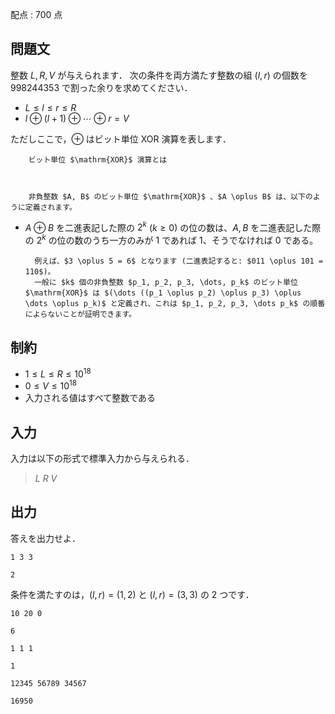 配点 : $700$ 点

## 問題文

整数 $L,R,V$ が与えられます．
次の条件を両方満たす整数の組 $(l,r)$ の個数を $998244353$ で割った余りを求めてください．

- $L \leq l \leq r \leq R$
- $l \oplus (l+1) \oplus \cdots \oplus r=V$

ただしここで，$\oplus$ はビット単位 $\mathrm{XOR}$ 演算を表します．

    
        ビット単位 $\mathrm{XOR}$ 演算とは
    
    

        非負整数 $A, B$ のビット単位 $\mathrm{XOR}$ 、$A \oplus B$ は、以下のように定義されます。
        

- $A \oplus B$ を二進表記した際の $2^k$ ($k \geq 0$) の位の数は、$A, B$ を二進表記した際の $2^k$ の位の数のうち一方のみが $1$ であれば $1$、そうでなければ $0$ である。

        例えば、$3 \oplus 5 = 6$ となります (二進表記すると: $011 \oplus 101 = 110$)。  
        一般に $k$ 個の非負整数 $p_1, p_2, p_3, \dots, p_k$ のビット単位 $\mathrm{XOR}$ は $(\dots ((p_1 \oplus p_2) \oplus p_3) \oplus \dots \oplus p_k)$ と定義され、これは $p_1, p_2, p_3, \dots p_k$ の順番によらないことが証明できます。  
    

## 制約

- $1 \leq L \leq R \leq 10^{18}$
- $0 \leq V \leq 10^{18}$
- 入力される値はすべて整数である

## 入力

入力は以下の形式で標準入力から与えられる．

> $L$ $R$ $V$

## 出力

答えを出力せよ．

```input1
1 3 3
```

```output1
2
```

条件を満たすのは，$(l,r)=(1,2)$ と $(l,r)=(3,3)$ の $2$ つです．

```input2
10 20 0
```

```output2
6
```

```input3
1 1 1
```

```output3
1
```

```input4
12345 56789 34567
```

```output4
16950
```